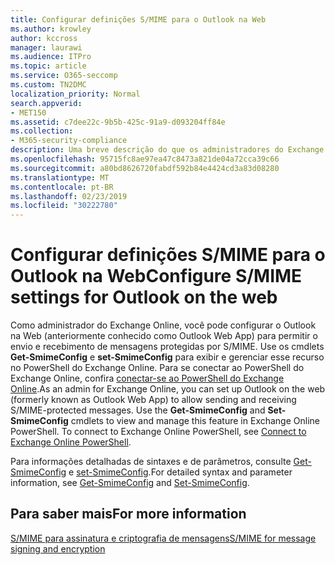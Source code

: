 ```yaml
---
title: Configurar definições S/MIME para o Outlook na Web
ms.author: krowley
author: kccross
manager: laurawi
ms.audience: ITPro
ms.topic: article
ms.service: O365-seccomp
ms.custom: TN2DMC
localization_priority: Normal
search.appverid:
- MET150
ms.assetid: c7dee22c-9b5b-425c-91a9-d093204ff84e
ms.collection:
- M365-security-compliance
description: Uma breve descrição do que os administradores do Exchange Online precisam fazer para exibir e configurar as configurações S/MIME no Outlook na Web no Exchange Online.
ms.openlocfilehash: 95715fc8ae97ea47c8473a821de04a72cca39c66
ms.sourcegitcommit: a80bd8626720fabdf592b84e4424cd3a83d08280
ms.translationtype: MT
ms.contentlocale: pt-BR
ms.lasthandoff: 02/23/2019
ms.locfileid: "30222780"
---
```

# <a name="configure-smime-settings-for-outlook-on-the-web"></a><span data-ttu-id="312cc-103">Configurar definições S/MIME para o Outlook na Web</span><span class="sxs-lookup"><span data-stu-id="312cc-103">Configure S/MIME settings for Outlook on the web</span></span>

<span data-ttu-id="312cc-p101">Como administrador do Exchange Online, você pode configurar o Outlook na Web (anteriormente conhecido como Outlook Web App) para permitir o envio e recebimento de mensagens protegidas por S/MIME. Use os cmdlets **Get-SmimeConfig** e **set-SmimeConfig** para exibir e gerenciar esse recurso no PowerShell do Exchange Online. Para se conectar ao PowerShell do Exchange Online, confira [conectar-se ao PowerShell do Exchange Online](https://go.microsoft.com/fwlink/p/?linkid=396554).</span><span class="sxs-lookup"><span data-stu-id="312cc-p101">As an admin for Exchange Online, you can set up Outlook on the web (formerly known as Outlook Web App) to allow sending and receiving S/MIME-protected messages. Use the **Get-SmimeConfig** and **Set-SmimeConfig** cmdlets to view and manage this feature in Exchange Online PowerShell. To connect to Exchange Online PowerShell, see [Connect to Exchange Online PowerShell](https://go.microsoft.com/fwlink/p/?linkid=396554).</span></span>
  
<span data-ttu-id="312cc-107">Para informações detalhadas de sintaxes e de parâmetros, consulte [Get-SmimeConfig](http://technet.microsoft.com/library/4b29fa89-0840-4fe9-8885-019fcef2e02b.aspx) e [set-SmimeConfig](http://technet.microsoft.com/library/de357ce0-8143-4c36-8032-026292fc63f0.aspx).</span><span class="sxs-lookup"><span data-stu-id="312cc-107">For detailed syntax and parameter information, see [Get-SmimeConfig](http://technet.microsoft.com/library/4b29fa89-0840-4fe9-8885-019fcef2e02b.aspx) and [Set-SmimeConfig](http://technet.microsoft.com/library/de357ce0-8143-4c36-8032-026292fc63f0.aspx).</span></span> 
  
## <a name="for-more-information"></a><span data-ttu-id="312cc-108">Para saber mais</span><span class="sxs-lookup"><span data-stu-id="312cc-108">For more information</span></span>

[<span data-ttu-id="312cc-109">S/MIME para assinatura e criptografia de mensagens</span><span class="sxs-lookup"><span data-stu-id="312cc-109">S/MIME for message signing and encryption</span></span>](s-mime-for-message-signing-and-encryption.md)
  

